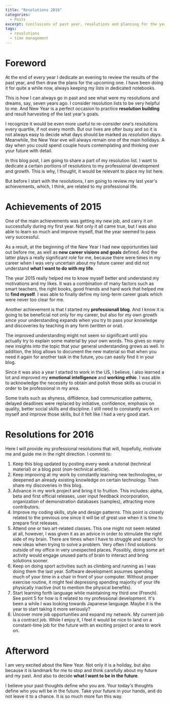```yaml
---
title: "Resolutions 2016" 
categories: 
  - Posts
excerpt: Conclusions of past year, resolutions and planning for the year 2016
tags: 
  - resolutions 
  - time management
---
```


# Foreword

At the end of every year I dedicate an evening to review the results of the past year, and then draw the plans for the upcoming one. I have been doing it for quite a while now, always keeping my lists in dedicated notebooks.

This is how I can always go in past and see what were my resolutions and dreams, say, seven years ago. I consider resolution lists to be very helpful to me. And New Year is a perfect occasion to practice **resolution building** and result harvesting of the last year's goals. 

I recognize it would be even more useful to re-consider one's resolutions every quartile, if not every month. But our lives are ofter busy and so it is not always easy to decide what days should be marked as *resolution days*. Meanwhile, the New Year eve will always remain one of the main holidays. A day when you could spend couple hours contemplating and thinking over your future with detail.

In this blog post, I am going to share a part of my resolution list. I want to dedicate a certain portions of resolutions to my professional development and growth. This is why, I thought, it would be relevant to place my list here. 

But before I start with the resolutions, I am going to review my last year's achievements, which, I think, are related to my professional life.

# Achievements of 2015

One of the main achievements was getting my new job, and carry it on successfully during my first year. Not only it all came true, but I was also able to learn so much and improve myself, that the year seemed to pass very successful. 

As a result, at the beginning of the New Year I had new opportunities laid out before me, as well as **new career visions and goals** defined. And the latter plays a really significant role for me, because there were times in my career when I was very uncertain about my future career and did not understand **what I want to do with my life**.

The year 2015 really helped me to know myself better and understand my motivations and my likes. It was a combination of many factors such as smart teachers, the right books, good friends and hard work that helped me to **find myself**. I was able to finally define my long-term career goals which were never too clear for me. 

Another achievement is that I started my **professionall blog**. And I know it is going to be beneficial not only for my career, but also for my own growth since your understanding expands when you try to pass your knowledge and discoveries by teaching in any form (written or oral). 

The improved understanding might not seem so significant until you actually try to explain some material by your own words. This gives so many new insights into the topic that your general understanding grows as well. In addition, the blog allows to document the new material so that when you need it again for another task in the future, you can easily find it in your blog.

Since it was also a year I started to work in the US, I believe, I also learned a lot and improved my **emotional intelligence** and **working ethic**. I was able to acknowledge the necessity  to obtain and polish those skills as crucial in order to be professional in my area.

Some traits such as shyness, diffidence, bad communication patterns, delayed deadlines were replaced by initiative, confidence, emphasis on quality, better social skills and discipline. I still need to constantly work on myself and improve those skills, but it felt like I had a very good start.

# Resolutions for 2016

Here I will provide my professional resolutions that will, hopefully, motivate me and guide me in the right direction. I commit to:

1. Keep this blog updated by posting every week a tutorial (technical material) or a blog post (non-technical article).  
2. Keep improving at my work by constantly learning new technologies, or deepened an already existing knowledge on certain technology. Then share my discoveries in this blog.
3. Advance in my work project and bring it to fruition. This includes: alpha, beta and first official releases, user input feedback incorporation, organization of demonstration databases (samples), attracting more contributors.
4. Improve my coding skills, style and design patterns. This point is closely related to the previous one since it will be of great use when it is time to prepare first releases. 
5. Attend one or two art-related classes. This one might not seem related at all, however, I was given it as an advice in order to stimulate the right side of my brain. There are times when I have to struggle and search for new ideas when trying to solve a problem. Very often I find solutions outside of my office in very unexpected places. Possibly, doing some art activity would engage unused parts of brain to interact and bring solutions sooner.
6. Keep on doing sport activities such as climbing and running as I was doing them the last year. Software development assumes spending much of your time in a chair in front of your computer. Without proper exercise routine, it might feel depressing spending majority of your life physically inactive (not to mention the physical benefits).
7. Start learning forth language while maintaining my third one (French). See point 5 for how is it related to my professional development. It's been a while I was looking towards Japanese language. Maybe it is the year to start taking it more seriously?  
8. Uncover more job opportunities and expand my network. My current job is a contract job. While I enjoy it, I feel it would be nice to land on a constant-time job for the future with an exciting project or area to work on.

# Afterword

I am very excited about the New Year. Not only it is a holiday, but also because it is landmark for me to stop and think carefully about my future and my past. And also to decide **what I want to be in the future**. 

I believe your past thoughts define who you are. Your today's thoughts define who you will be in the future. Take your future in your hands, and do not leave it to a chance. It is so much more fun this way.
